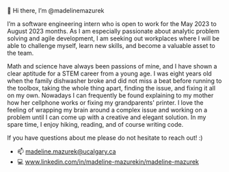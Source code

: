 👋 Hi there, I’m @madelinemazurek

I’m a software engineering intern who is open to work for the May 2023 to August 2023 months. 
As I am especially passionate about analytic problem solving and agile development, I am 
seeking out workplaces where I will be able to challenge myself, learn new skills, and become 
a valuable asset to the team.

Math and science have always been passions of mine, and I have shown a clear aptitude for a 
STEM career from a young age. I was eight years old when the family dishwasher broke and did 
not miss a beat before running to the toolbox, taking the whole thing apart, finding the issue, 
and fixing it all on my own. Nowadays I can frequently be found explaining to my mother how her 
cellphone works or fixing my grandparents' printer. I love the feeling of wrapping my brain 
around a complex issue and working on a problem until I can come up with a creative and elegant 
solution. In my spare time, I enjoy hiking, reading, and of course writing code.

If you have questions about me please do not hesitate to reach out! :)
 - 📫 madeline.mazurek@ucalgary.ca
 - 💻 www.linkedin.com/in/madeline-mazurekin/madeline-mazurek

<!---
madelinemazurek/madelinemazurek is a ✨ special ✨ repository because its `README.md` (this file) appears on your GitHub profile.
You can click the Preview link to take a look at your changes.
--->
